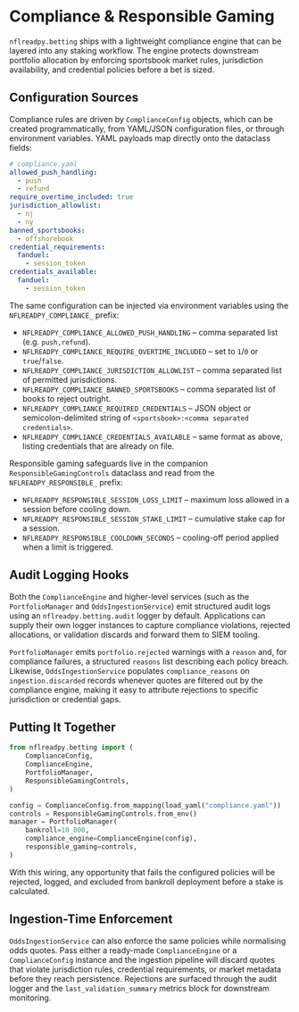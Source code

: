 # Compliance & Responsible Gaming

`nflreadpy.betting` ships with a lightweight compliance engine that can be
layered into any staking workflow.  The engine protects downstream portfolio
allocation by enforcing sportsbook market rules, jurisdiction availability, and
credential policies before a bet is sized.

## Configuration Sources

Compliance rules are driven by `ComplianceConfig` objects, which can be created
programmatically, from YAML/JSON configuration files, or through environment
variables.  YAML payloads map directly onto the dataclass fields:

```yaml
# compliance.yaml
allowed_push_handling:
  - push
  - refund
require_overtime_included: true
jurisdiction_allowlist:
  - nj
  - ny
banned_sportsbooks:
  - offshorebook
credential_requirements:
  fanduel:
    - session_token
credentials_available:
  fanduel:
    - session_token
```

The same configuration can be injected via environment variables using the
`NFLREADPY_COMPLIANCE_` prefix:

- `NFLREADPY_COMPLIANCE_ALLOWED_PUSH_HANDLING` – comma separated list
  (e.g. `push,refund`).
- `NFLREADPY_COMPLIANCE_REQUIRE_OVERTIME_INCLUDED` – set to `1`/`0` or
  `true`/`false`.
- `NFLREADPY_COMPLIANCE_JURISDICTION_ALLOWLIST` – comma separated list of
  permitted jurisdictions.
- `NFLREADPY_COMPLIANCE_BANNED_SPORTSBOOKS` – comma separated list of books to
  reject outright.
- `NFLREADPY_COMPLIANCE_REQUIRED_CREDENTIALS` – JSON object or
  semicolon-delimited string of `<sportsbook>:<comma separated credentials>`.
- `NFLREADPY_COMPLIANCE_CREDENTIALS_AVAILABLE` – same format as above, listing
  credentials that are already on file.

Responsible gaming safeguards live in the companion
`ResponsibleGamingControls` dataclass and read from the
`NFLREADPY_RESPONSIBLE_` prefix:

- `NFLREADPY_RESPONSIBLE_SESSION_LOSS_LIMIT` – maximum loss allowed in a session
  before cooling down.
- `NFLREADPY_RESPONSIBLE_SESSION_STAKE_LIMIT` – cumulative stake cap for a
  session.
- `NFLREADPY_RESPONSIBLE_COOLDOWN_SECONDS` – cooling-off period applied when a
  limit is triggered.

## Audit Logging Hooks

Both the `ComplianceEngine` and higher-level services (such as the
`PortfolioManager` and `OddsIngestionService`) emit structured audit logs using
an `nflreadpy.betting.audit` logger by default.  Applications can supply their
own logger instances to capture compliance violations, rejected allocations, or
validation discards and forward them to SIEM tooling.

`PortfolioManager` emits `portfolio.rejected` warnings with a `reason` and, for
compliance failures, a structured `reasons` list describing each policy breach.
Likewise, `OddsIngestionService` populates `compliance_reasons` on
`ingestion.discarded` records whenever quotes are filtered out by the compliance
engine, making it easy to attribute rejections to specific jurisdiction or
credential gaps.

## Putting It Together

```python
from nflreadpy.betting import (
    ComplianceConfig,
    ComplianceEngine,
    PortfolioManager,
    ResponsibleGamingControls,
)

config = ComplianceConfig.from_mapping(load_yaml("compliance.yaml"))
controls = ResponsibleGamingControls.from_env()
manager = PortfolioManager(
    bankroll=10_000,
    compliance_engine=ComplianceEngine(config),
    responsible_gaming=controls,
)
```

With this wiring, any opportunity that fails the configured policies will be
rejected, logged, and excluded from bankroll deployment before a stake is
calculated.

## Ingestion-Time Enforcement

`OddsIngestionService` can also enforce the same policies while normalising
odds quotes.  Pass either a ready-made `ComplianceEngine` or a
`ComplianceConfig` instance and the ingestion pipeline will discard quotes that
violate jurisdiction rules, credential requirements, or market metadata before
they reach persistence.  Rejections are surfaced through the audit logger and
the `last_validation_summary` metrics block for downstream monitoring.
